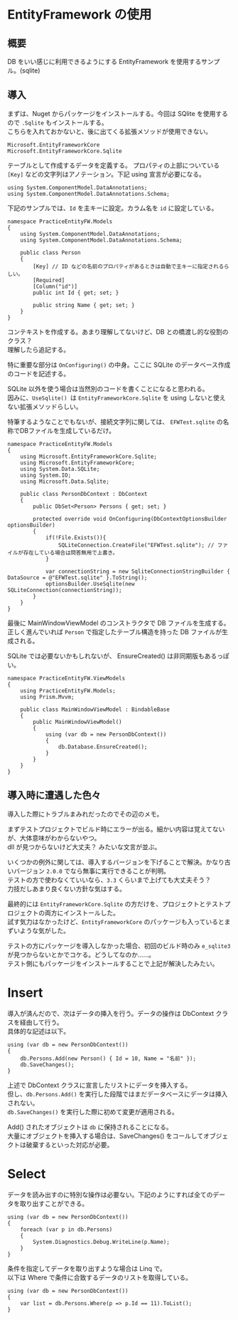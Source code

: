 # EntityFramework の使用

## 概要

DB をいい感じに利用できるようにする EntityFramework を使用するサンプル。(sqlite)

## 導入

まずは、Nuget からパッケージをインストールする。今回は SQlite を使用するので `.Sqlite` もインストールする。  
こちらを入れておかないと、後に出てくる拡張メソッドが使用できない。

	Microsoft.EntityFrameworkCore 
	Microsoft.EntityFrameworkCore.Sqlite

テーブルとして作成するデータを定義する。
プロパティの上部についている `[Key]` などの文字列はアノテーション。下記 using 宣言が必要になる。

	using System.ComponentModel.DataAnnotations;
	using System.ComponentModel.DataAnnotations.Schema;

下記のサンプルでは、`Id` を主キーに設定。カラム名を `id` に設定している。

	namespace PracticeEntityFW.Models
	{
		using System.ComponentModel.DataAnnotations;
		using System.ComponentModel.DataAnnotations.Schema;

		public class Person
		{
			[Key] // ID などの名前のプロパティがあるときは自動で主キーに指定されるらしい。
			[Required]
			[Column("id")]
			public int Id { get; set; }

			public string Name { get; set; }
		}
	}
	
コンテキストを作成する。あまり理解してないけど、DB との橋渡し的な役割のクラス？  
理解したら追記する。

特に重要な部分は `OnConfiguring()` の中身。ここに SQLite のデータベース作成のコードを記述する。  

SQLite 以外を使う場合は当然別のコードを書くことになると思われる。  
因みに、`UseSqlite() `は `EntityFrameworkCore.Sqlite` を using しないと使えない拡張メソッドらしい。

特筆するようなことでもないが、接続文字列に関しては、 `EFWTest.sqlite` の名称でDBファイルを生成しているだけ。
	
	namespace PracticeEntityFW.Models
	{
		using Microsoft.EntityFrameworkCore.Sqlite;
		using Microsoft.EntityFrameworkCore;
		using System.Data.SQLite;
		using System.IO;
		using Microsoft.Data.Sqlite;

		public class PersonDbContext : DbContext
		{
			public DbSet<Person> Persons { get; set; }

			protected override void OnConfiguring(DbContextOptionsBuilder optionsBuilder)
			{
				if(!File.Exists()){
					SQLiteConnection.CreateFile("EFWTest.sqlite"); // ファイルが存在している場合は問答無用で上書き。
				}

				var connectionString = new SqliteConnectionStringBuilder { DataSource = @"EFWTest.sqlite" }.ToString();
				optionsBuilder.UseSqlite(new SQLiteConnection(connectionString));
			}
		}
	}

最後に MainWindowViewModel のコンストラクタで DB ファイルを生成する。  
正しく進んでいれば `Person` で指定したテーブル構造を持った DB ファイルが生成される。

SQLite では必要ないかもしれないが、 EnsureCreated() は非同期版もあるっぽい。

	namespace PracticeEntityFW.ViewModels
	{
		using PracticeEntityFW.Models;
		using Prism.Mvvm;

		public class MainWindowViewModel : BindableBase
		{
			public MainWindowViewModel()
			{
				using (var db = new PersonDbContext())
				{
					db.Database.EnsureCreated();
				}
			}
		}
	}

## 導入時に遭遇した色々

導入した際にトラブルまみれだったのでその辺のメモ。

まずテストプロジェクトでビルド時にエラーが出る。細かい内容は覚えてないが、大体意味がわからないやつ。  
dll が見つからないけど大丈夫？ みたいな文言が並ぶ。

いくつかの例外に関しては、導入するバージョンを下げることで解決。かなり古いバージョン `2.0.0` でなら無事に実行できることが判明。  
テストの方で使わなくていいなら、`3.3` くらいまで上げても大丈夫そう？  
力技だしあまり良くない方針な気はする。

最終的には `EntityFrameworkCore.Sqlite` の方だけを、プロジェクトとテストプロジェクトの両方にインストールした。  
試す気力はなかったけど、`EntityFrameworkCore` のパッケージも入っているとまずいような気がした。

テストの方にパッケージを導入しなかった場合、初回のビルド時のみ `e_sqlite3` が見つからないとかでコケる。どうしてなのか……。  
テスト側にもパッケージをインストールすることで上記が解決したみたい。

# Insert

導入が済んだので、次はデータの挿入を行う。データの操作は DbContext クラスを経由して行う。  
具体的な記述は以下。

	using (var db = new PersonDbContext())
	{
		db.Persons.Add(new Person() { Id = 10, Name = "名前" });
		db.SaveChanges();
	}

上述で DbContext クラスに宣言したリストにデータを挿入する。  
但し、`db.Persons.Add()` を実行した段階ではまだデータベースにデータは挿入されない。  
`db.SaveChanges()` を実行した際に初めて変更が適用される。

Add() されたオブジェクトは `db` に保持されることになる。  
大量にオブジェクトを挿入する場合は、SaveChanges() をコールしてオブジェクトは破棄するといった対応が必要。

# Select 

データを読み出すのに特別な操作は必要ない。下記のようにすれば全てのデータを取り出すことができる。

	using (var db = new PersonDbContext())
	{
		foreach (var p in db.Persons)
		{
			System.Diagnostics.Debug.WriteLine(p.Name);
		}
	}

条件を指定してデータを取り出すような場合は Linq で。  
以下は Where で条件に合致するデータのリストを取得している。

	using (var db = new PersonDbContext())
	{
		var list = db.Persons.Where(p => p.Id == 11).ToList();
	}
